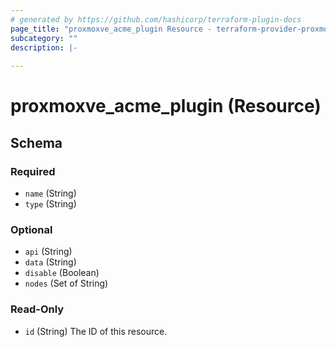 ```yaml
---
# generated by https://github.com/hashicorp/terraform-plugin-docs
page_title: "proxmoxve_acme_plugin Resource - terraform-provider-proxmoxve"
subcategory: ""
description: |-
  
---
```


# proxmoxve_acme_plugin (Resource)





<!-- schema generated by tfplugindocs -->
## Schema

### Required

- `name` (String)
- `type` (String)

### Optional

- `api` (String)
- `data` (String)
- `disable` (Boolean)
- `nodes` (Set of String)

### Read-Only

- `id` (String) The ID of this resource.


